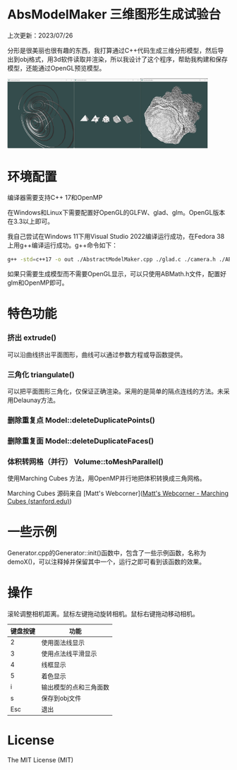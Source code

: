 # AbsModelMaker 三维图形生成试验台

上次更新：2023/07/26

分形是很美丽也很有趣的东西，我打算通过C++代码生成三维分形模型，然后导出到obj格式，用3d软件读取并渲染，所以我设计了这个程序，帮助我构建和保存模型，还能通过OpenGL预览模型。

<img src="./img/Screenshot 2023-07-13 150551.jpg" alt="Screenshot 2023-07-13 150551" width="30%"/><img src="./img/Screenshot 2023-07-13 151149.jpg" alt="Screenshot 2023-07-13 151149" width="30%"/><img src="./img/Screenshot 2023-07-26 182648.jpg" alt="Screenshot 2023-07-26 182648" width="30%"/>

# 环境配置  

编译器需要支持C++ 17和OpenMP

在Windows和Linux下需要配置好OpenGL的GLFW、glad、glm。OpenGL版本在3.3以上即可。

我自己尝试在Windows 11下用Visual Studio 2022编译运行成功，在Fedora 38上用g++编译运行成功。g++命令如下：

```sh
g++ -std=c++17 -o out ./AbstractModelMaker.cpp ./glad.c ./camera.h ./ABMath.h ./Generator.cpp ./Generator.h -lglfw3 -lGL -lm -lXrandr -lXi -lX11 -lpthread -ldl -lXinerama -lXcursor -fopenmp
```

如果只需要生成模型而不需要OpenGL显示，可以只使用ABMath.h文件，配置好glm和OpenMP即可。

# 特色功能

### 挤出 extrude()

可以沿曲线挤出平面图形，曲线可以通过参数方程或导函数提供。

### 三角化 triangulate()

可以把平面图形三角化，仅保证正确渲染。采用的是简单的隔点连线的方法。未采用Delaunay方法。

### 删除重复点 Model::deleteDuplicatePoints()

### 删除重复面 Model::deleteDuplicateFaces()

### 体积转网格（并行） Volume::toMeshParallel()

使用Marching Cubes 方法，用OpenMP并行地把体积转换成三角网格。

Marching Cubes 源码来自 [Matt's Webcorner]([Matt's Webcorner - Marching Cubes (stanford.edu)](https://graphics.stanford.edu/~mdfisher/MarchingCubes.html))

# 一些示例

Generator.cpp的Generator::init()函数中，包含了一些示例函数，名称为demoX()，可以注释掉并保留其中一个，运行之即可看到该函数的效果。



# 操作

滚轮调整相机距离。鼠标左键拖动旋转相机。鼠标右键拖动移动相机。

| 键盘按键 | 功能                   |
| -------- | ---------------------- |
| 2        | 使用面法线显示         |
| 3        | 使用点法线平滑显示     |
| 4        | 线框显示               |
| 5        | 着色显示               |
| i        | 输出模型的点和三角面数 |
| s        | 保存到obj文件          |
| Esc      | 退出                   |

# License

The MIT License (MIT)